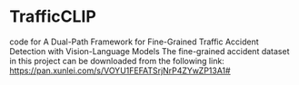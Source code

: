 # TrafficCLIP
code for A Dual-Path Framework for Fine-Grained Traffic Accident Detection with Vision-Language Models
The fine-grained accident dataset in this project can be downloaded from the following link:
https://pan.xunlei.com/s/VOYU1FEFATSrjNrP4ZYwZP13A1#
